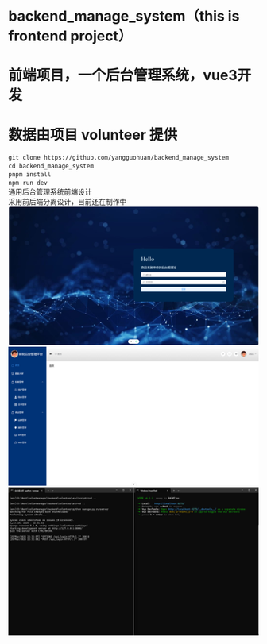 # backend_manage_system（this is frontend project）
# 前端项目，一个后台管理系统，vue3开发
# 数据由项目 volunteer 提供
`git clone https://github.com/yangguohuan/backend_manage_system`  
`cd backend_manage_system`  
`pnpm install`  
`npm run dev`    
 通用后台管理系统前端设计  
 采用前后端分离设计，目前还在制作中  
![image](github_media/login.png)
![image](github_media/content.png)
![image](github_media/dispersed.png)
